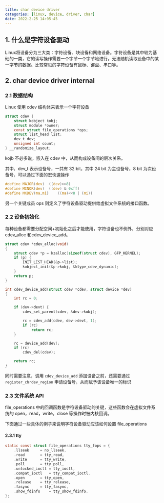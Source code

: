 ```yaml
---
title: char device driver
categories: [linux, device, driver, char]
date: 2022-2-25 14:05:45
---
```


## 1. 什么是字符设备驱动

Linux将设备分为三大类：字符设备、块设备和网络设备。字符设备是其中较为基础的一类，它的读写操作需要一个字节一个字节地进行，无法随机读取设备中的某一字节的数据。比较常见的字符设备有鼠标、键盘、串口等。

## 2. char device driver internal

### 2.1 数据结构

Linux 使用 cdev 结构体来表示一个字符设备

```c
struct cdev {
	struct kobject kobj;
	struct module *owner;
	const struct file_operations *ops;
	struct list_head list;
	dev_t dev;
	unsigned int count;
} __randomize_layout;
```

kojb 不必多说，嵌入在 cdev 中，从而构成设备间的层次关系。

其中，dev_t 表示设备号，一共有 32 bit，其中 24 bit 为主设备号，8 bit 为次设备号，可以通过下面的宏快速操作

```c
#define MAJOR(dev)	((dev)>>8)
#define MINOR(dev)	((dev) & 0xff)
#define MKDEV(ma,mi)	((ma)<<8 | (mi))
```

另一个关键成员 ops 则定义了字符设备驱动提供给虚拟文件系统的接口函数。

### 2.2 设备初始化

每种设备都需要分配空间+初始化之后才能使用，字符设备也不例外，分别对应 cdev_alloc 和cdev_device_add。

```c
struct cdev *cdev_alloc(void)
{
	struct cdev *p = kzalloc(sizeof(struct cdev), GFP_KERNEL);
	if (p) {
		INIT_LIST_HEAD(&p->list);
		kobject_init(&p->kobj, &ktype_cdev_dynamic);
	}
	return p;
}
```

```c
int cdev_device_add(struct cdev *cdev, struct device *dev)
{
	int rc = 0;

	if (dev->devt) {
		cdev_set_parent(cdev, &dev->kobj);

		rc = cdev_add(cdev, dev->devt, 1);
		if (rc)
			return rc;
	}

	rc = device_add(dev);
	if (rc)
		cdev_del(cdev);

	return rc;
}
```

同时需要注意，调用 `cdev_device_add` 添加设备之前，还需要通过 `register_chrdev_region` 申请设备号，从而赋予该设备唯一的标识

### 2.3 文件系统 API

file_operations 中的回调函数是字符设备驱动的关键，这些函数会在虚拟文件系统的 open，read，write，close 等操作时被内核回调。

下面通过一些具体的例子来说明字符设备驱动应该如何设置 file_operations

#### 2.3.1 tty

```c
static const struct file_operations tty_fops = {
	.llseek		= no_llseek,
	.read		= tty_read,
	.write		= tty_write,
	.poll		= tty_poll,
	.unlocked_ioctl	= tty_ioctl,
	.compat_ioctl	= tty_compat_ioctl,
	.open		= tty_open,
	.release	= tty_release,
	.fasync		= tty_fasync,
	.show_fdinfo	= tty_show_fdinfo,
};
```


